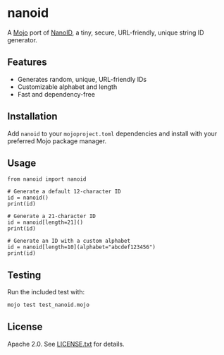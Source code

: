 # nanoid

A [Mojo](https://www.modular.com/mojo) port of [NanoID](https://github.com/ai/nanoid), a tiny, secure, URL-friendly, unique string ID generator.

## Features

- Generates random, unique, URL-friendly IDs
- Customizable alphabet and length
- Fast and dependency-free

## Installation

Add `nanoid` to your `mojoproject.toml` dependencies and install with your preferred Mojo package manager.

## Usage

```mojo
from nanoid import nanoid

# Generate a default 12-character ID
id = nanoid()
print(id)

# Generate a 21-character ID
id = nanoid[length=21]()
print(id)

# Generate an ID with a custom alphabet
id = nanoid[length=10](alphabet="abcdef123456")
print(id)
```

## Testing

Run the included test with:

```sh
mojo test test_nanoid.mojo
```

## License

Apache 2.0. See [LICENSE.txt](LICENSE.txt) for details.
